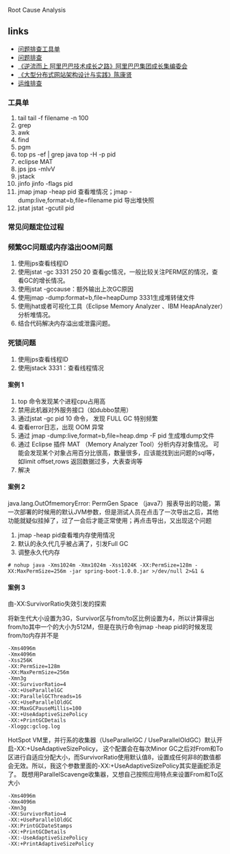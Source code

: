Root Cause Analysis

## links
* [问题排查工具单](https://www.testwo.com/article/968 ) 
* [问题排查](https://www.cnblogs.com/mfmdaoyou/p/7349117.html) 
* [《逆流而上 阿里巴巴技术成长之路》阿里巴巴集团成长集编委会](/99-book/notes/40-architecture/逆流而上.md)
* [《大型分布式网站架构设计与实践》陈康贤](/99-book/notes/40-architecture/大型分布式网站架构.md?id=_45-java%e5%bc%95%e7%94%a8%e6%95%85%e9%9a%9c%e7%9a%84%e6%8e%92%e6%9f%a5)
* [运维排查](/70-dev-ops/11-devops-check.md)

### 工具单
1.	tail tail -f filename -n 100
2.	grep
3.	awk
4.	find
5.	pgm
6.	top	
	ps -ef | grep java
	top -H -p pid
7.	eclipse MAT
8.	jps jps -mlvV
9.	jstack 
10.	jinfo jinfo -flags pid
11.	jmap jmap -heap pid 查看堆情况；jmap -dump:live,format=b,file=filename pid 导出堆快照
12.	jstat	jstat -gcutil pid

### 常见问题定位过程

### 频繁GC问题或内存溢出OOM问题

1.	使用jps查看线程ID
2.	使用jstat -gc 3331 250 20 查看gc情况，一般比较关注PERM区的情况，查看GC的增长情况。
3.	使用jstat -gccause：额外输出上次GC原因
4.	使用jmap -dump:format=b,file=heapDump 3331生成堆转储文件
5.	使用jhat或者可视化工具（Eclipse Memory Analyzer 、IBM HeapAnalyzer）分析堆情况。
6.	结合代码解决内存溢出或泄露问题。

### 死锁问题

1.	使用jps查看线程ID
2.	使用jstack 3331：查看线程情况


#### 案例 1
1.	top 命令发现某个进程cpu占用高
2.	禁用此机器对外服务接口（如dubbo禁用）
3.	通过jstat -gc  pid 10  命令， 发现 FULL GC 特别频繁
4.	查看error日志，出现 OOM 异常
5.	通过 jmap -dump:live,format=b,file=heap.dmp -F pid  生成堆dump文件
6.	通过 Eclipse 插件  MAT （Memory Analyzer Tool）分析内存对象情况。
可能会发现某个对象占用百分比很高，数量很多，应该能找到出问题的sql等，如limit offset,rows 返回数据过多，大表查询等
7.	解决

#### 案例 2
java.lang.OutOfmemoryError: PermGen Space
（java7）报表导出的功能，第一次部署的时候用的默认JVM参数，但是测试人员在点击了一次导出之后，其他功能就疑似挂掉了，过了一会后才能正常使用；再点击导出，又出现这个问题

1. jmap -heap pid查看堆内存使用情况
2. 默认的永久代几乎被占满了，引发Full GC
3. 调整永久代内存

```shell
# nohup java -Xms1024m -Xmx1024m -Xss1024K -XX:PermSize=128m -XX:MaxPermSize=256m -jar spring-boot-1.0.0.jar >/dev/null 2>&1 &
```

#### 案例 3
由-XX:SurvivorRatio失效引发的探索

将新生代大小设置为3G，Survivor区与from/to区比例设置为4，所以计算得出from/to其中一个的大小为512M，但是在执行命令jmap -heap pid的时候发现from/to内存并不是

```
-Xms4096m 
-Xmx4096m 
-Xss256K 
-XX:PermSize=128m 
-XX:MaxPermSize=256m 
-Xmn3g 
-XX:SurvivorRatio=4 
-XX:+UseParallelGC 
-XX:ParallelGCThreads=16 
-XX:+UseParallelOldGC 
-XX:MaxGCPauseMillis=100 
-XX:+UseAdaptiveSizePolicy 
-XX:+PrintGCDetails 
-Xloggc:gclog.log
```

HotSpot VM里，并行系的收集器（UseParallelGC / UseParallelOldGC）默认开启-XX:+UseAdaptiveSizePolicy， 这个配置会在每次Minor GC之后对From和To区进行自适应分配大小，而SurvivorRatio使用默认值8，设置成任何非8的数值都会无效。所以，我这个参数里面的-XX:+UseAdaptiveSizePolicy其实是画蛇添足了。
既想用ParallelScavenge收集器，又想自己按照应用特点来设置From和To区大小

```
-Xms4096m 
-Xmx4096m 
-Xmn3g 
-XX:SurvivorRatio=4 
-XX:+UseParallelOldGC 
-XX:PrintGCDateStamps 
-XX:+PrintGCDetails  
-XX:-UseAdaptiveSizePolicy 
-XX:+PrintAdaptiveSizePolicy  
```

